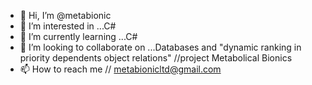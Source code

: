 - 👋 Hi, I’m @metabionic
- 👀 I’m interested in ...C#
- 🌱 I’m currently learning ...C#
- 💞️ I’m looking to collaborate on ...Databases and "dynamic ranking in priority dependents object relations" //project Metabolical Bionics
- 📫 How to reach me // metabionicltd@gmail.com

<!---
metabionic/metabionic is a ✨ special ✨ repository because its `README.md` (this file) appears on your GitHub profile.
You can click the Preview link to take a look at your changes.
--->

